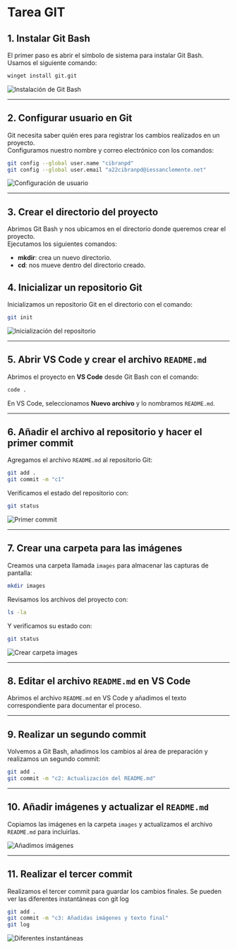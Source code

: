 
# Tarea GIT

## 1. Instalar Git Bash
El primer paso es abrir el símbolo de sistema para instalar Git Bash.  
Usamos el siguiente comando:  

```bash
winget install git.git
```

![Instalación de Git Bash](./images/imagen1.png)

---

## 2. Configurar usuario en Git
Git necesita saber quién eres para registrar los cambios realizados en un proyecto.  
Configuramos nuestro nombre y correo electrónico con los comandos:  

```bash
git config --global user.name "cibranpd"
git config --global user.email "a22cibranpd@iessanclemente.net"
```

![Configuración de usuario](./images/imagen2.png)

---

## 3. Crear el directorio del proyecto
Abrimos Git Bash y nos ubicamos en el directorio donde queremos crear el proyecto.  
Ejecutamos los siguientes comandos:  

- **mkdir**: crea un nuevo directorio.  
- **cd**: nos mueve dentro del directorio creado.




## 4. Inicializar un repositorio Git
Inicializamos un repositorio Git en el directorio con el comando:  

```bash
git init
```

![Inicialización del repositorio](./images/imagen3.png)

---

## 5. Abrir VS Code y crear el archivo `README.md`
Abrimos el proyecto en **VS Code** desde Git Bash con el comando:  

```bash
code .
```

En VS Code, seleccionamos **Nuevo archivo** y lo nombramos `README.md`.

---

## 6. Añadir el archivo al repositorio y hacer el primer commit
Agregamos el archivo `README.md` al repositorio Git:  

```bash
git add .
git commit -m "c1"
```

Verificamos el estado del repositorio con:  

```bash
git status
```

![Primer commit](./images/imagen4.png)

---

## 7. Crear una carpeta para las imágenes
Creamos una carpeta llamada `images` para almacenar las capturas de pantalla:  

```bash
mkdir images
```

Revisamos los archivos del proyecto con:  

```bash
ls -la
```

Y verificamos su estado con:  

```bash
git status
```

![Crear carpeta images](./images/imagen5.png)

---

## 8. Editar el archivo `README.md` en VS Code
Abrimos el archivo `README.md` en VS Code y añadimos el texto correspondiente para documentar el proceso.

---

## 9. Realizar un segundo commit
Volvemos a Git Bash, añadimos los cambios al área de preparación y realizamos un segundo commit:  

```bash
git add .
git commit -m "c2: Actualización del README.md"
```

---

## 10. Añadir imágenes y actualizar el `README.md`
Copiamos las imágenes en la carpeta `images` y actualizamos el archivo `README.md` para incluirlas.

![Añadimos imágenes](./images/imagen6.png)

---

## 11. Realizar el tercer commit
Realizamos el tercer commit para guardar los cambios finales. Se pueden ver las diferentes instantáneas con git log  

```bash
git add .
git commit -m "c3: Añadidas imágenes y texto final"
git log
```
![Diferentes instantáneas](./images/imagen7.png)